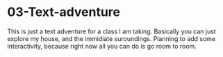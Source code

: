 # 03-Text-adventure
This is just a text adventure for a class I am taking. 
Basically you can just explore my house, and the immidiate suroundings.
Planning to add some interactivity, because right now all you can do is go room to room. 